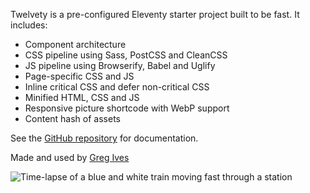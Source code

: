 Twelvety is a pre-configured Eleventy starter project built to be fast. It includes:

  - Component architecture
  - CSS pipeline using Sass, PostCSS and CleanCSS
  - JS pipeline using Browserify, Babel and Uglify
  - Page-specific CSS and JS
  - Inline critical CSS and defer non-critical CSS
  - Minified HTML, CSS and JS
  - Responsive picture shortcode with WebP support
  - Content hash of assets

See the [GitHub repository](https://github.com/gregives/twelvety) for documentation.

Made and used by [Greg Ives](https://gregives.co.uk)

<!-- Markdown images will automatically use the responsive picture shortcode -->
![Time-lapse of a blue and white train moving fast through a station](train.jpg)
